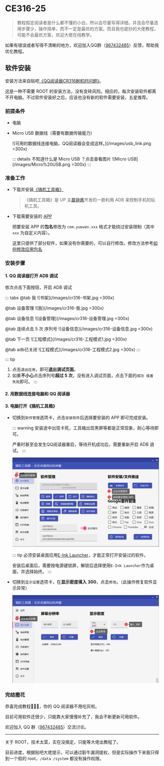 # CE316-25

> 教程假定阅读者是什么都不懂的小白，所以会尽量写得详细，并且会尽量选用步骤少，操作简单，而不一定是最优的方案。而且我也是抄的大佬教程，可能不会最优方案，欢迎大佬在线教学。

如果有错误或者写得不清晰的地方，欢迎加入QQ群（[967432485](https://qm.qq.com/cgi-bin/qm/qr?k=c1Y_oGnLOEOmLJoS3zkX0Uj2N_zFhIv4&jump_from=webapi&authKey=m8iiNbdWca/hyYhSICA0SFOA0MxJm6HeMBmMa7QVXTjRTpxKlrkkYJbCpWzX2vOv)）反馈，帮助我优化教程。

## 软件安装

安装方法来自贴吧[《QQ阅读器CR316刷机时问题》](https://tieba.baidu.com/p/8442910794?frwh=index)。

这是一种不需要 ROOT 的安装方法，没有变砖风险。相应的，每次安装软件都离不开电脑。不过软件安装好之后，应该也没有新的软件需要安装，五星推荐。

### 前提条件

- 电脑
- Micro USB 数据线（需要有数据传输能力）

    ![可用的数据线连接电脑，QQ阅读器会变成这样。](/images/usb_link.png =300x)

    ::: details 不知道什么是 Micro USB ？点击查看图片
    ![Micro USB](/images/Micro%20USB.png =300x)
    :::

### 准备工作

- 下载并安装[《搞机工具箱》](https://jamcz.com/gjgjx/)

    > 《搞机工具箱》是 UP 主[晨钟酱](https://space.bilibili.com/251013709)开发的一款利用 ADB 来控制手机的玩机工具。

- 下载需要安装的 [APP](app.md#cr316-专用)

    把要安装 APP 的**包名**修改为 `com.yuewen.xxx` 格式才能绕过安装限制（其中 `xxx` 为自定义内容）。

    这里只提供了部分软件，如果没有你需要的，可以自行修改。修改方法参考[如何修改应用包名](./app.md#如何修改应用包名)

### 安装步骤

#### 1. QQ 阅读器打开 ADB 调试

依次点击下面按钮，开启 ADB 调试

::: tabs
@tab 我
![书架](/images/cr316-书架.jpg =300x)

@tab 设备管理
![我](/images/cr316-我.jpg =300x)

@tab 设备信息
![设备管理](/images/cr316-设备管理.jpg =300x)

@tab 连续点击 5 次 序列号
![设备信息](/images/cr316-设备信息.jpg =300x)

@tab 下一页
![工程模式](/images/cr316-工程模式1.jpg =300x)

@tab adb已关闭
![工程模式](/images/cr316-工程模式2.jpg =300x)
:::

::: tip
1. 点击`退出应用`，即可**退出调试页面**。
2. 如果**不小心**点击序列号**超过 5 次**，没有进入调试页面，点击下面的`成功 或者 失败`即可。
:::

#### 2. 用数据线连接电脑和 QQ 阅读器

#### 3. 电脑打开《搞机工具箱》

- 切换到`软件管理`选项卡，点击`安装软件`后选择要安装的 APP 即可完成安装。

    ::: warning
    安装途中出现卡死，工具箱出现黑屏等都是正常现象，耐心等待即可。

    严重时甚至会发生QQ阅读器重启，等待开机成功后，需要重新开启 ADB 调试。
    :::

    ![安装软件](/images/安装软件.png)

    ::: tip
    必须安装桌面应用[E-Ink Launcher](/vuepress/app/qq-read/EInkLauncher_clone.apk)，才能正常打开安装过的软件。

    安装后桌面后，需要按电源键锁屏，解锁后选择使用`E-Ink Launcher`作为桌面，并选择始终。
    :::

- 切换到`显示设置`选项卡，在**显示密度填入 300**，点击`修改`。（此操作修复软件显示异常）

    ![修改dpi](/images/修改dpi.png)

### 完结撒花

恭喜完成教程:tada::tada::tada:，你的 QQ 阅读器不用吃灰啦。

目前可用软件还很少，只能靠大家慢慢补充了，我会不断更新可用软件。

欢迎加入 QQ 群（[967432485](https://qm.qq.com/cgi-bin/qm/qr?k=c1Y_oGnLOEOmLJoS3zkX0Uj2N_zFhIv4&jump_from=webapi&authKey=m8iiNbdWca/hyYhSICA0SFOA0MxJm6HeMBmMa7QVXTjRTpxKlrkkYJbCpWzX2vOv)）交流讨论。

---

关于 ROOT，技术太菜，实在没搞定，只能等大佬出教程了。

目前进度，根据贴吧大佬提示，可以通过脏牛漏洞提权，但是实际操作下来我只得到一个假的 root，`/data /system` 都没有操作权限。